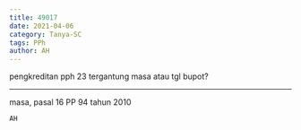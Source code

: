 ```yaml
---
title: 49017
date: 2021-04-06
category: Tanya-SC
tags: PPh
author: AH
---
```


pengkreditan pph 23 tergantung masa atau tgl bupot?

---

masa, pasal 16 PP 94 tahun 2010

`AH`
